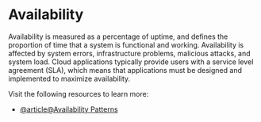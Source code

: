 # Availability

Availability is measured as a percentage of uptime, and defines the proportion of time that a system is functional and working. Availability is affected by system errors, infrastructure problems, malicious attacks, and system load. Cloud applications typically provide users with a service level agreement (SLA), which means that applications must be designed and implemented to maximize availability.

Visit the following resources to learn more:

- [@article@Availability Patterns](https://learn.microsoft.com/en-us/azure/architecture/framework/resiliency/reliability-patterns#availability)
